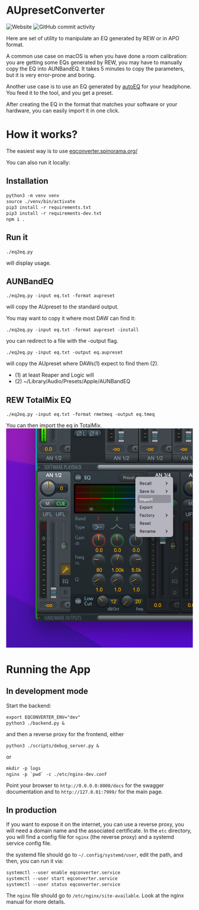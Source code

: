 # AUpresetConverter

![Website](https://img.shields.io/website?url=https%3A%2F%2Feqconverter.spinorama.org%2F)
![GitHub commit activity](https://img.shields.io/github/commit-activity/m/:user/https%3A%2F%2Fgithub.com%2Fpierreaubert%2FAUpresetConverter)


Here are set of utility to manipulate an EQ generated by REW or in APO format.

A common use case on macOS is when you have done a room calibration: you are getting some EQs generated by REW, you may have to manually
copy the EQ into AUNBandEQ. It takes 5 minutes to copy the parameters, but it is very error-prone and boring.

Another use case is to use an EQ generated by [autoEQ](https://github.com/jaakkopasanen/AutoEq/tree/master/results) for your headphone. You feed it to the tool, and you get a preset.

After creating the EQ in the format that matches your software or your hardware, you can easily import it in one click.

# How it works?

The easiest way is to use <a href="https://eqconverter.spinorama.org/">eqconverter.spinorama.org/</a>

You can also run it locally:

## Installation

```
python3 -m venv venv
source ./venv/bin/activate
pip3 install -r requirements.txt
pip3 install -r requirements-dev.txt
npm i .
```

## Run it

```
./eq2eq.py
```
will display usage.

## AUNBandEQ
```
./eq2eq.py -input eq.txt -format aupreset
```
will copy the AUpreset to the standard output.

You may want to copy it where most DAW can find it:

```
./eq2eq.py -input eq.txt -format aupreset -install
```

you can redirect to a file with the -output flag.

```
./eq2eq.py -input eq.txt -output eq.aupreset
```

will copy the AUpreset where DAWs(1) expect to find them (2).

- (1) at least Reaper and Logic will
- (2) ~/Library/Audio/Presets/Apple/AUNBandEQ

## REW TotalMix EQ
```
./eq2eq.py -input eq.txt -format rmetmeq -output eq.tmeq
```
You can then import the eq in TotalMix.
![RME: how to import eq in a channel](/assets/totalmix-how-to-import-channel.png)

# Running the App

## In development mode

Start the backend:
```
export EQCONVERTER_ENV="dev"
python3 ./backend.py &
```
and then a reverse proxy for the frontend, either
```
python3 ./scripts/debug_server.py &
```
or
```
mkdir -p logs
nginx -p `pwd` -c ./etc/nginx-dev.conf
```

Point your browser to `http://0.0.0.0:8000/docs` for the swagger documentation and to `http://127.0.01:7999/` for the main page.


## In production

If you want to expose it on the internet, you can use a reverse proxy, you will need a domain name and the associated certificate.
In the `etc` directory, you will find a config file for `nginx` (the reverse proxy) and a systemd service config file.

the systemd file should go to `~/.config/systemd/user`, edit the path, and then, you can run it via:

```
systemctl --user enable eqconverter.service
systemctl --user start eqconverter.service
systemctl --user status eqconverter.service
```

The `nginx` file should go to `/etc/nginx/site-available`. Look at the nginx manual for more details.



